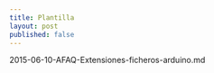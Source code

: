 ```yaml
---
title: Plantilla
layout: post
published: false
---
```

2015-06-10-AFAQ-Extensiones-ficheros-arduino.md
